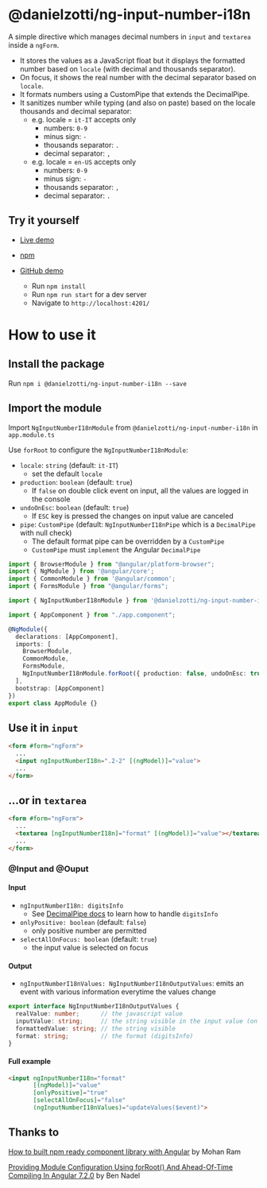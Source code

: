 # @danielzotti/ng-input-number-i18n

A simple directive which manages decimal numbers in `input` and `textarea` inside a `ngForm`.

- It stores the values as a JavaScript float but it displays the formatted number based on `locale` (with decimal and thousands separator). 
- On focus, it shows the real number with the decimal separator based on `locale`.
- It formats numbers using a CustomPipe that extends the DecimalPipe.
- It sanitizes number while typing (and also on paste) based on the locale thousands and decimal separator:
    - e.g. locale = `it-IT` accepts only
        - numbers: `0-9`
        - minus sign: `-`
        - thousands separator: `.`
        - decimal separator: `,`
    - e.g. locale = `en-US` accepts only
        - numbers: `0-9`
        - minus sign: `-`
        - thousands separator: `,`
        - decimal separator: `.`

## Try it yourself

- [Live demo](https://danielzotti.github.io/ng-input-number-i18n)

- [npm](https://www.npmjs.com/package/@danielzotti/ng-input-number-i18n)


- [GitHub demo](https://github.com/danielzotti/ng-input-number-i18n)
  - Run `npm install`
  - Run `npm run start` for a dev server
  - Navigate to `http://localhost:4201/`

# How to use it

## Install the package

Run `npm i @danielzotti/ng-input-number-i18n --save`

## Import the module

Import `NgInputNumberI18nModule` from `@danielzotti/ng-input-number-i18n` in `app.module.ts`

Use `forRoot` to configure the `NgInputNumberI18nModule`:
- `locale`: `string` (default: `it-IT`)
    - set the default `locale`
- `production`: `boolean` (default: `true`)
    - If `false` on double click event on input, all the values are logged in the console
- `undoOnEsc`: `boolean` (default: `true`)
    - If `ESC` key is pressed the changes on input value are canceled
- `pipe`: `CustomPipe` (default: `NgInputNumberI18nPipe` which is a `DecimalPipe` with null check)
    - The default format pipe can be overridden by a `CustomPipe`
    - `CustomPipe` must `implement` the Angular `DecimalPipe`

```typescript
import { BrowserModule } from "@angular/platform-browser";
import { NgModule } from '@angular/core';
import { CommonModule } from '@angular/common';
import { FormsModule } from "@angular/forms";

import { NgInputNumberI18nModule } from '@danielzotti/ng-input-number-i18n';

import { AppComponent } from "./app.component";  

@NgModule({
  declarations: [AppComponent],
  imports: [
    BrowserModule,
    CommonModule,
    FormsModule, 
    NgInputNumberI18nModule.forRoot({ production: false, undoOnEsc: true }),
  ],
  bootstrap: [AppComponent]
})
export class AppModule {}
```

## Use it in `input`

```html
<form #form="ngForm">
  ...
  <input ngInputNumberI18n=".2-2" [(ngModel)]="value">
  ...
</form>
```

## ...or in `textarea`

```html
<form #form="ngForm">
  ...
  <textarea [ngInputNumberI18n]="format" [(ngModel)]="value"></textarea>
  ...
</form>
```

### @Input and @Ouput

#### Input 
- `ngInputNumberI18n: digitsInfo`
    - See [DecimalPipe docs](https://angular.io/api/common/DecimalPipe#parameters) to learn how to handle `digitsInfo`
- `onlyPositive: boolean` (default: `false`)
    - only positive number are permitted
- `selectAllOnFocus: boolean` (default: `true`)
    - the input value is selected on focus   

#### Output
- `ngInputNumberI18nValues: NgInputNumberI18nOutputValues`: emits an event with various information everytime the values change

```typescript
export interface NgInputNumberI18nOutputValues {
  realValue: number;      // the javascript value
  inputValue: string;     // the string visible in the input value (on focus)
  formattedValue: string; // the string visible
  format: string;         // the format (digitsInfo)
}
```

#### Full example

```html
<input ngInputNumberI18n="format" 
       [(ngModel)]="value"
       [onlyPositive]="true" 
       [selectAllOnFocus]="false"
       (ngInputNumberI18nValues)="updateValues($event)">
```

## Thanks to

[How to built npm ready component library with Angular](https://codeburst.io/how-to-built-npm-ready-component-library-with-angular-a812a22dc1d5) by Mohan Ram

[Providing Module Configuration Using forRoot() And Ahead-Of-Time Compiling In Angular 7.2.0](https://www.bennadel.com/blog/3565-providing-module-configuration-using-forroot-and-ahead-of-time-compiling-in-angular-7-2-0.htm) by Ben Nadel
